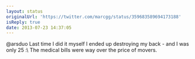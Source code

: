 ```yaml
---
layout: status
originalUrl: 'https://twitter.com/marcgg/status/359683589694173188'
isReply: true
date: 2013-07-23 14:37:05
---
```


@arsduo Last time I did it myself I ended up destroying my back - and I was only 25 :\ The medical bills were way over the price of movers.

